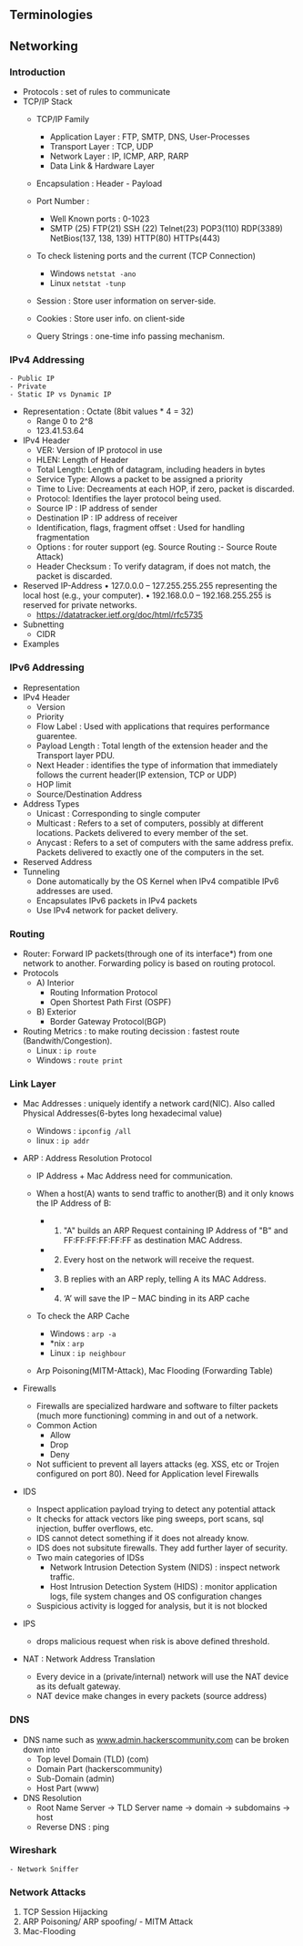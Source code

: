 
## Terminologies
## Networking
### Introduction
- Protocols : set of rules to communicate
- TCP/IP Stack
    - TCP/IP Family
        - Application Layer : FTP, SMTP, DNS, User-Processes
        - Transport Layer : TCP, UDP
        - Network Layer : IP, ICMP, ARP, RARP
        - Data Link & Hardware Layer
    - Encapsulation : Header - Payload
    - Port Number : 
        - Well Known ports : 0-1023
        - SMTP (25) FTP(21) SSH (22) Telnet(23) POP3(110) RDP(3389) NetBios(137, 138, 139) HTTP(80) HTTPs(443)
        
    - To check listening ports and the current (TCP Connection)
        - Windows ``` netstat -ano ```
        - Linux ``` netstat -tunp ```
    - Session : Store user information on server-side.
    - Cookies : Store user info. on client-side
    - Query Strings : one-time info passing mechanism.
    
### IPv4 Addressing
    - Public IP
    - Private
    - Static IP vs Dynamic IP
- Representation : Octate (8bit values * 4 = 32)
    - Range 0 to 2^8
    - 123.41.53.64
- IPv4 Header
    - VER: Version of IP protocol in use
    - HLEN: Length of Header
    - Total Length: Length of datagram, including headers in bytes
    - Service Type: Allows a packet to be assigned a priority
    - Time to Live: Decreaments at each HOP, if zero, packet is discarded.
    - Protocol: Identifies the layer protocol being used.
    - Source IP : IP address of sender
    - Destination IP : IP address of receiver
    - Identification, flags, fragment offset : Used for handling fragmentation
    - Options : for router support (eg. Source Routing :- Source Route Attack)
    - Header Checksum : To verify datagram, if does not match, the packet is discarded.
- Reserved IP-Address
    • 127.0.0.0 – 127.255.255.255 representing the local
    host (e.g., your computer).
    • 192.168.0.0 – 192.168.255.255 is reserved for
    private networks.
    - https://datatracker.ietf.org/doc/html/rfc5735
- Subnetting
    - CIDR
- Examples
### IPv6 Addressing
- Representation
- IPv4 Header
    - Version
    - Priority
    - Flow Label : Used with applications that requires performance guarentee.
    - Payload Length : Total length of the extension header and the Transport layer PDU.
    - Next Header : identifies the type of information that immediately follows the current header(IP extension, TCP or UDP)
    - HOP limit 
    - Source/Destination Address
- Address Types
    - Unicast : Corresponding to single computer
    - Multicast : Refers to a set of computers, possibly at different locations. Packets delivered to every member of the set.
    - Anycast : Refers to a set of computers with the same address prefix. Packets delivered to exactly one of the computers in the set.
- Reserved Address
- Tunneling
    - Done automatically by the OS Kernel when IPv4 compatible IPv6 addresses are used.
    - Encapsulates IPv6 packets in IPv4 packets
    - Use IPv4 network for packet delivery.
### Routing
- Router: Forward IP packets(through one of its interface*) from one network to another. Forwarding policy is based on routing protocol.
- Protocols
    - A) Interior
        - Routing Information Protocol
        - Open Shortest Path First (OSPF)
    - B) Exterior
        - Border Gateway Protocol(BGP)
- Routing Metrics : to make routing decission : fastest route (Bandwith/Congestion).
    - Linux : ``` ip route ```
    - Windows : ``` route print ```

### Link Layer
- Mac Addresses : uniquely identify a network card(NIC). Also called Physical Addresses(6-bytes long hexadecimal value)
    - Windows : ``` ipconfig /all ```
    - linux : ``` ip addr ``` 

- ARP : Address Resolution Protocol
    - IP Address + Mac Address need for communication.
    - When a host(A) wants to send traffic to another(B) and it only knows the IP Address of B:
        - 1. "A" builds an ARP Request containing IP Address of "B" and FF:FF:FF:FF:FF:FF as destination MAC Address.
        - 2. Every host on the network will receive the request.
        - 3. B replies with an ARP reply, telling A its MAC Address.
        - 4. ‘A’ will save the IP – MAC binding in its ARP cache
    - To check the ARP Cache
        - Windows : ``` arp -a ```
        - *nix : ``` arp ```
        - Linux : ``` ip neighbour ```
    
    - Arp Poisoning(MITM-Attack), Mac Flooding (Forwarding Table)

- Firewalls
    - Firewalls are specialized hardware and software to filter packets (much more functioning) comming in and out of a network.
    - Common Action 
        - Allow
        - Drop 
        - Deny
    - Not sufficient to prevent all layers attacks (eg. XSS, etc or Trojen configured on port 80). Need for  Application level Firewalls

- IDS 
    - Inspect application payload trying to detect any potential attack
    - It checks for attack vectors like ping sweeps, port scans, sql injection, buffer overflows, etc.
    - IDS cannot detect something if it does not already know.
    - IDS does not subsitute firewalls. They add further layer of security.
    - Two main categories of IDSs
        - Network Intrusion Detection System (NIDS) : inspect network traffic.
        - Host Intrusion Detection System (HIDS) : monitor application logs, file system changes and OS configuration changes
    - Suspicious activity is logged for analysis, but it is not blocked

- IPS
    - drops malicious request when risk is above defined threshold.

- NAT : Network Address Translation
    - Every device in a (private/internal) network will use the NAT device as its defualt gateway.
    - NAT device make changes in every packets (source address)

### DNS
- DNS name such as www.admin.hackerscommunity.com can be broken down into
    - Top level Domain (TLD) (com)
    - Domain Part (hackerscommunity)
    - Sub-Domain (admin)
    - Host Part (www)
- DNS Resolution
    - Root Name Server -> TLD Server name -> domain -> subdomains -> host
    - Reverse DNS : ping

### Wireshark
    - Network Sniffer
   
### Network Attacks
1. TCP Session Hijacking
2. ARP Poisoning/ ARP spoofing/  - MITM Attack
3. Mac-Flooding
